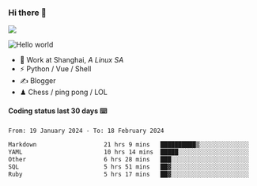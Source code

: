 ### Hi there 👋
![](https://komarev.com/ghpvc/?username=Xuhandsome)


<img src="https://github-readme-stats.vercel.app/api?username=XuHandsome&show_icons=true&theme=merko" alt="Hello world">

<br/>

- 🍻  Work at Shanghai, _A Linux SA_
- ⚡  Python / Vue / Shell
- ✍️  Blogger
- ♟  Chess / ping pong / LOL

#### Coding status last 30 days ⌨️

<!--START_SECTION:waka-->

```txt
From: 19 January 2024 - To: 18 February 2024

Markdown                   21 hrs 9 mins   ██████████▒░░░░░░░░░░░░░░   40.81 %
YAML                       10 hrs 14 mins  █████░░░░░░░░░░░░░░░░░░░░   19.75 %
Other                      6 hrs 28 mins   ███░░░░░░░░░░░░░░░░░░░░░░   12.49 %
SQL                        5 hrs 51 mins   ██▓░░░░░░░░░░░░░░░░░░░░░░   11.31 %
Ruby                       5 hrs 17 mins   ██▓░░░░░░░░░░░░░░░░░░░░░░   10.21 %
```

<!--END_SECTION:waka-->
